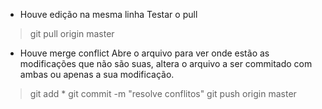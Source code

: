 - Houve edição na mesma linha
Testar o pull
> git pull origin master
- Houve merge conflict
Abre o arquivo para ver onde estão as modificações que não são suas, altera o arquivo a ser commitado com ambas ou apenas a sua modificação.
>git add *
>git commit -m "resolve conflitos"
>git push origin master